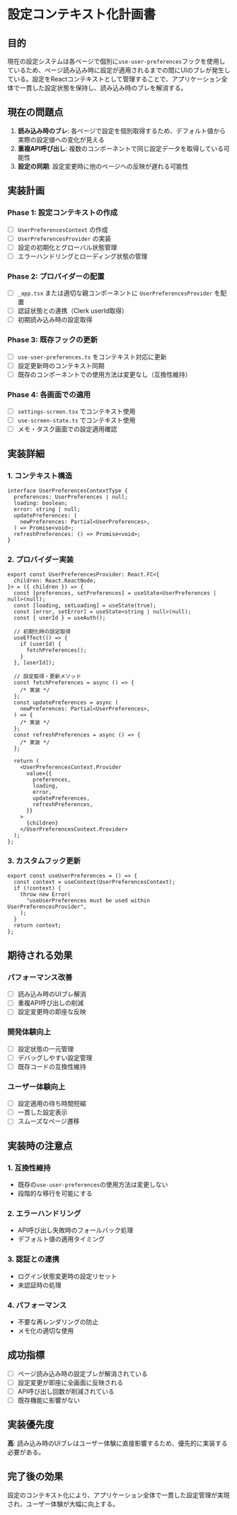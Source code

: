 # 設定コンテキスト化計画書

## 目的

現在の設定システムは各ページで個別に`use-user-preferences`フックを使用しているため、ページ読み込み時に設定が適用されるまでの間にUIのブレが発生している。設定をReactコンテキストとして管理することで、アプリケーション全体で一貫した設定状態を保持し、読み込み時のブレを解消する。

## 現在の問題点

1. **読み込み時のブレ**: 各ページで設定を個別取得するため、デフォルト値から実際の設定値への変化が見える
2. **重複API呼び出し**: 複数のコンポーネントで同じ設定データを取得している可能性
3. **設定の同期**: 設定変更時に他のページへの反映が遅れる可能性

## 実装計画

### Phase 1: 設定コンテキストの作成

- [ ] `UserPreferencesContext` の作成
- [ ] `UserPreferencesProvider` の実装
- [ ] 設定の初期化とグローバル状態管理
- [ ] エラーハンドリングとローディング状態の管理

### Phase 2: プロバイダーの配置

- [ ] `_app.tsx` または適切な親コンポーネントに `UserPreferencesProvider` を配置
- [ ] 認証状態との連携（Clerk userId取得）
- [ ] 初期読み込み時の設定取得

### Phase 3: 既存フックの更新

- [ ] `use-user-preferences.ts` をコンテキスト対応に更新
- [ ] 設定更新時のコンテキスト同期
- [ ] 既存のコンポーネントでの使用方法は変更なし（互換性維持）

### Phase 4: 各画面での適用

- [ ] `settings-screen.tsx` でコンテキスト使用
- [ ] `use-screen-state.ts` でコンテキスト使用
- [ ] メモ・タスク画面での設定適用確認

## 実装詳細

### 1. コンテキスト構造

```tsx
interface UserPreferencesContextType {
  preferences: UserPreferences | null;
  loading: boolean;
  error: string | null;
  updatePreferences: (
    newPreferences: Partial<UserPreferences>,
  ) => Promise<void>;
  refreshPreferences: () => Promise<void>;
}
```

### 2. プロバイダー実装

```tsx
export const UserPreferencesProvider: React.FC<{
  children: React.ReactNode;
}> = ({ children }) => {
  const [preferences, setPreferences] = useState<UserPreferences | null>(null);
  const [loading, setLoading] = useState(true);
  const [error, setError] = useState<string | null>(null);
  const { userId } = useAuth();

  // 初期化時の設定取得
  useEffect(() => {
    if (userId) {
      fetchPreferences();
    }
  }, [userId]);

  // 設定取得・更新メソッド
  const fetchPreferences = async () => {
    /* 実装 */
  };
  const updatePreferences = async (
    newPreferences: Partial<UserPreferences>,
  ) => {
    /* 実装 */
  };
  const refreshPreferences = async () => {
    /* 実装 */
  };

  return (
    <UserPreferencesContext.Provider
      value={{
        preferences,
        loading,
        error,
        updatePreferences,
        refreshPreferences,
      }}
    >
      {children}
    </UserPreferencesContext.Provider>
  );
};
```

### 3. カスタムフック更新

```tsx
export const useUserPreferences = () => {
  const context = useContext(UserPreferencesContext);
  if (!context) {
    throw new Error(
      "useUserPreferences must be used within UserPreferencesProvider",
    );
  }
  return context;
};
```

## 期待される効果

### パフォーマンス改善

- [ ] 読み込み時のUIブレ解消
- [ ] 重複API呼び出しの削減
- [ ] 設定変更時の即座な反映

### 開発体験向上

- [ ] 設定状態の一元管理
- [ ] デバッグしやすい設定管理
- [ ] 既存コードの互換性維持

### ユーザー体験向上

- [ ] 設定適用の待ち時間短縮
- [ ] 一貫した設定表示
- [ ] スムーズなページ遷移

## 実装時の注意点

### 1. 互換性維持

- 既存の`use-user-preferences`の使用方法は変更しない
- 段階的な移行を可能にする

### 2. エラーハンドリング

- API呼び出し失敗時のフォールバック処理
- デフォルト値の適用タイミング

### 3. 認証との連携

- ログイン状態変更時の設定リセット
- 未認証時の処理

### 4. パフォーマンス

- 不要な再レンダリングの防止
- メモ化の適切な使用

## 成功指標

- [ ] ページ読み込み時の設定ブレが解消されている
- [ ] 設定変更が即座に全画面に反映される
- [ ] API呼び出し回数が削減されている
- [ ] 既存機能に影響がない

## 実装優先度

**高**: 読み込み時のUIブレはユーザー体験に直接影響するため、優先的に実装する必要がある。

## 完了後の効果

設定のコンテキスト化により、アプリケーション全体で一貫した設定管理が実現され、ユーザー体験が大幅に向上する。
